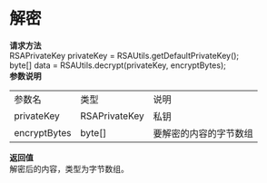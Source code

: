 # 解密

**请求方法**  
RSAPrivateKey privateKey = RSAUtils.getDefaultPrivateKey();  
byte[] data = RSAUtils.decrypt(privateKey, encryptBytes);  
**参数说明**

<table>
   <tr>
      <td>参数名</td>
      <td>类型</td>
      <td>说明</td>
   </tr>
   <tr>
      <td>privateKey</td>
      <td>RSAPrivateKey</td>
      <td>私钥</td>
   </tr>
   <tr>
      <td>encryptBytes</td>
      <td>byte[]</td>
      <td>要解密的内容的字节数组</td>
   </tr>
</table>

**返回值**  
解密后的内容，类型为字节数组。


